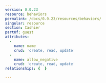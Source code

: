 ```yaml
---
version: 0.0.23
resource: behaviors
permalink: /docs/0.0.23/resources/behaviors/
singular: resource
section: Cashier
partOf: guest
attributes:
  -
    name: name
    crud: 'create, read, update'
  -
    name: allow_negative
    crud: 'create, read, update'
relationships: {  }

---
```

